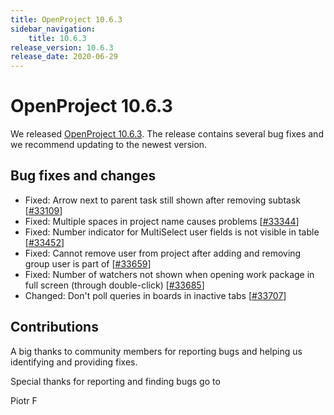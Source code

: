 ```yaml
---
title: OpenProject 10.6.3
sidebar_navigation:
    title: 10.6.3
release_version: 10.6.3
release_date: 2020-06-29
---
```


# OpenProject 10.6.3

We released [OpenProject 10.6.3](https://community.openproject.org/versions/1441).
The release contains several bug fixes and we recommend updating to the newest version.

<!--more-->
## Bug fixes and changes

- Fixed: Arrow next to parent task still shown after removing subtask \[[#33109](https://community.openproject.org/wp/33109)\]
- Fixed: Multiple spaces in project name causes problems \[[#33344](https://community.openproject.org/wp/33344)\]
- Fixed: Number indicator for MultiSelect user fields is not visible in table \[[#33452](https://community.openproject.org/wp/33452)\]
- Fixed: Cannot remove user from project after adding and removing group user is part of \[[#33659](https://community.openproject.org/wp/33659)\]
- Fixed: Number of watchers not shown when opening work package in full screen (through double-click) \[[#33685](https://community.openproject.org/wp/33685)\]
- Changed: Don't poll queries in boards in inactive tabs \[[#33707](https://community.openproject.org/wp/33707)\]

## Contributions

A big thanks to community members for reporting bugs and helping us identifying and providing fixes.

Special thanks for reporting and finding bugs go to

Piotr F
